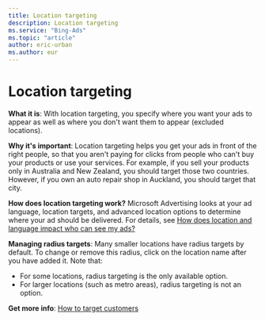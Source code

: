 ```yaml
---
title: Location targeting
description: Location targeting
ms.service: "Bing-Ads"
ms.topic: "article"
author: eric-urban
ms.author: eur
---
```


# Location targeting

**What it is**: With location targeting, you specify where you want your ads to appear as well as where you don't want them to appear (excluded locations).

**Why it's important**: Location targeting helps you get your ads in front of the right people, so that you aren't paying for clicks from people who can't buy your products or use your services. For example, if you sell your products only in Australia and New Zealand, you should target those two countries. However, if you own an auto repair shop in Auckland, you should target that city.

**How does location targeting work?**&nbsp;Microsoft Advertising looks at your ad language, location targets, and advanced location options to determine where your ad should be delivered. For details, see  [How does location and language impact who can see my ads?](../hlp_BA_CONC_LocTargetAndLang.md)

**Managing radius targets**: Many smaller locations have radius targets by default. To change or remove this radius, click on the location name after you have added it. Note that:
- For some locations, radius targeting is the only available option.
- For larger locations (such as metro areas), radius targeting is not an option.

**Get more info**: [How to target customers](../hlp_BA_PROC_TargetingAgeGender.md)


